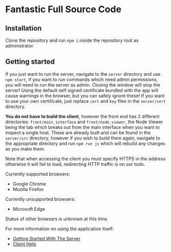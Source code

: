 # Fantastic Full Source Code

## Installation

Clone the repository and run `npm i` inside the repository root as administrator.

## Getting started

If you just want to run the server, navigate to the `server` directory and use `npm start`, if you want to run commands which need admin permissions, you will need to run the server as admin. Closing the window will stop the server! Using the default self signed certificate bundled with the app will cause warnings in the browser, but you can safely ignore these! If you want to use your own certificate, just replace `cert` and `key` files in the `server/cert` directory.

**You do not have to build the client**, however the front end has 2 different directories: `front/main_interface` and `front/node_viewer`, the Node Viewer being the tab which breaks out from the main interface when you want to inspect a single host. These are already built and can be found in the `server/src` directory, however if you wish to build them again, navigate to the appropriate directory and run `npm run js` which will rebuild any changes as you make them.

Note that when accessing the client you must specify HTTPS in the address otherwise it will fail to load, redirecting HTTP traffic is on our todo.

Currently supported browsers:
  - Google Chrome
  - Mozilla Firefox

Currently unsupported browsers:
  - Microsoft Edge

Status of other browsers is unknown at this time.

For more information on using the application itself:
- [Getting Started With The Server](server/src/help/starting_server.md)
- [Client Help](server/src/help/index.md)